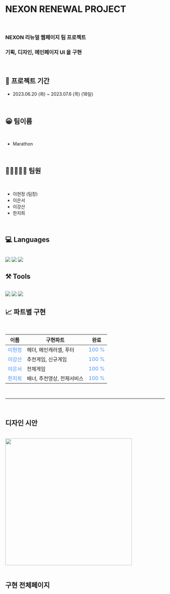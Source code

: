 <br>

# NEXON RENEWAL PROJECT

<br>

### NEXON 리뉴얼 웹페이지 팀 프로젝트

### 기획, 디자인, 메인페이지 UI 을 구현

<br>

## 📁 프로젝트 기간

- 2023.06.20 (화) ~ 2023.07.6 (목) (18일)

<br>

## 😀 팀이름

<br>

- Marathon

<br>

## 🧑🏻‍🤝‍🧑🏻 팀원

<br>

- 이현정 (팀장)
- 이은서
- 이강산
- 한지희

<br>

## 💻 Languages

<br>

  <img src="https://img.shields.io/badge/HTML5-E34F26?style=flat&logo=html5&logoColor=white"/>
  <img src="https://img.shields.io/badge/CSS3-1572B6?style=flat&logo=css3&logoColor=white"/>
  <img src="https://img.shields.io/badge/JAVASCRIPT-F7DF1E?style=flat&logo=javascript&logoColor=white"/>

<br>

## ⚒️ Tools

<br>

  <img src="https://img.shields.io/badge/VISUALSTUDIOCODE-007ACC?style=flat&logo=VisualStudioCode&logoColor=white"/>
  <img src="https://img.shields.io/badge/SLACK-4A154B?style=flat&logo=Slack&logoColor=white"/>
  <img src="https://img.shields.io/badge/GITHUB-181717?style=flat&logo=Github&logoColor=white"/>

<br>

## 📈 파트별 구현

<br>

| 이름                                    | 구현파트                   | 완료                                   |
| --------------------------------------- | -------------------------- | -------------------------------------- |
| <div style="color:#4593fc">이현정</div> | 헤더, 메인캐러셀, 푸터     | <div style="color:#4593fc">100 %</div> |
| <div style="color:#4593fc">이강산</div> | 추천게임, 신규게임         | <div style="color:#4593fc">100 %</div> |
| <div style="color:#4593fc">이은서</div> | 전체게임                   | <div style="color:#4593fc">100 %</div> |
| <div style="color:#4593fc">한지희</div> | 배너, 추천영상, 전체서비스 | <div style="color:#4593fc">100 %</div> |

  <br>

---

<br>

## 디자인 시안

<br>

<img src="https://velog.velcdn.com/images/hazel123/post/f9b6b1ee-6bcc-4d4d-be95-cc569b40efae/image.png" width="400px">

<br>
<br>

## 구현 전체페이지

<br>
<br>
